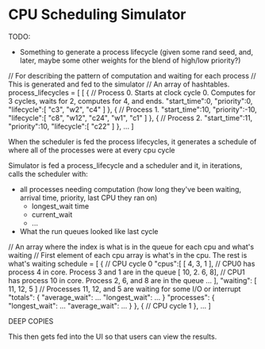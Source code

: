 # CPU Scheduling Simulator

TODO:
  - Something to generate a process lifecycle (given some rand seed, and, later, maybe
    some other weights for the blend of high/low priority?)

// For describing the pattern of computation and waiting for each process
// This is generated and fed to the simulator
// An array of hashtables.
process_lifecycles = [
[
   { // Process 0. Starts at clock cycle 0. Computes for 3 cycles, waits for 2, computes for 4, and ends.
      "start_time":0,
      "priority":0,
      "lifecycle":[ "c3", "w2", "c4" ]
   },
   { // Process 1.
      "start_time":10,
      "priority":-10,
      "lifecycle":[ "c8", "w12", "c24", "w1", "c1" ]
   },
   { // Process 2.
      "start_time":11,
      "priority":10,
      "lifecycle":[ "c22" ]
   },
   ...
]

When the scheduler is fed the process lifecycles, it generates a schedule of
where all of the processes were at every cpu cycle

Simulator is fed a process_lifecycle and a scheduler and it, in iterations, calls the 
scheduler with:
 - all processes needing computation (how long they've been waiting, arrival time, priority, last CPU they ran on)
   - longest_wait time
   - current_wait
   - ...
 - What the run queues looked like last cycle

// An array where the index is what is in the queue for each cpu and what's waiting
// First element of each cpu array is what's in the cpu. The rest is what's waiting
schedule = [
   {
      // CPU cycle 0
      "cpus":[
         [ 4, 3, 1 ],    // CPU0 has process 4 in core. Process 3 and 1 are in the queue
         [ 10, 2. 6, 8], // CPU1 has process 10 in core. Process 2, 6, and 8 are in the queue
         ...
      ],
      "waiting":
         [ 11, 12, 5 ] // Processes 11, 12, and 5 are waiting for some I/O or interrupt
      "totals":
         {
            "average_wait": ...
            "longest_wait": ...
         }
      "processes": {
         "longest_wait": ...
         "average_wait": ...
      }
   },
   {
      // CPU cycle 1
   },
   ...
]

DEEP COPIES

This then gets fed into the UI so that users can view the results.
